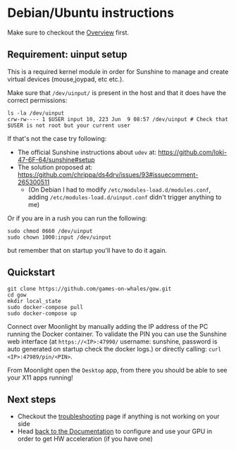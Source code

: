 # Debian/Ubuntu instructions

Make sure to checkout the [Overview](overview.md) first.

## Requirement: uinput setup

This is a required kernel module in order for Sunshine to manage and create virtual devices (mouse,joypad, etc etc.).

Make sure that `/dev/uinput/` is present in the host and that it does have the correct permissions:

```console
ls -la /dev/uinput
crw-rw---- 1 $USER input 10, 223 Jun  9 08:57 /dev/uinput # Check that $USER is not root but your current user
```

If that's not the case try following:
 - The official Sunshine instructions about `udev` at: https://github.com/loki-47-6F-64/sunshine#setup
 - The solution proposed at: https://github.com/chrippa/ds4drv/issues/93#issuecomment-265300511
    - (On Debian I had to modify `/etc/modules-load.d/modules.conf`, adding `/etc/modules-load.d/uinput.conf` didn't trigger anything to me)

Or if you are in a rush you can run the following:

```console
sudo chmod 0660 /dev/uinput
sudo chown 1000:input /dev/uinput
```

but remember that on startup you'll have to do it again.

## Quickstart

```console
git clone https://github.com/games-on-whales/gow.git
cd gow
mkdir local_state
sudo docker-compose pull
sudo docker-compose up
```

Connect over Moonlight by manually adding the IP address of the PC running the Docker container. To validate the PIN you can use the Sunshine web interface (at `https://<IP>:47990/` username: sunshine, password is auto generated on startup check the docker logs.) or directly calling: `curl <IP>:47989/pin/<PIN>`.

From Moonlight open the `Desktop` app, from there you should be able to see your X11 apps running!

## Next steps

 - Checkout the [troubleshooting](troubleshooting.md) page if anything is not working on your side
 - Head [back to the Documentation](README.md) to configure and use your GPU in order to get HW acceleration (if you have one)

